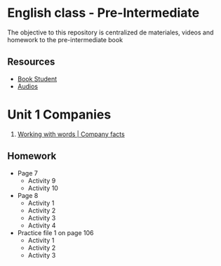 # English class - Pre-Intermediate
The objective to this repository is centralized de materiales, videos and homework to the pre-intermediate book

## Resources
- [Book Student](https://drive.google.com/file/d/14Xqx_yBRUoIqMsk4WLxnc0yKH3BUrWPp/view?usp=sharing)
- [Audios](https://drive.google.com/drive/folders/1h6Nr3fVeya6-ghiyIuYaqRmuegwDypsq?usp=sharing)


# Unit 1 Companies

1) [Working with words | Company facts](./01-companies/01-working-with-words.md)


## Homework
- Page 7
  - Activity 9 
  - Activity 10
- Page 8
  - Activity 1
  - Activity 2
  - Activity 3
  - Activity 4
- Practice file 1 on page 106
  - Activity 1
  - Activity 2
  - Activity 3

  
  